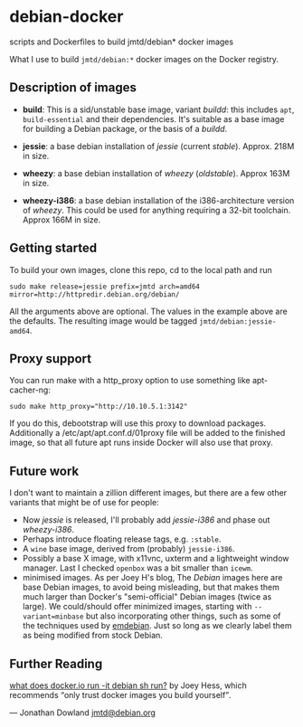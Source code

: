 # debian-docker
scripts and Dockerfiles to build jmtd/debian\* docker images

What I use to build `jmtd/debian:*` docker images on the Docker registry.

## Description of images

 * **build**: This is a sid/unstable base image, variant *buildd*: this
   includes `apt`, `build-essential` and their dependencies. It's suitable
   as a base image for building a Debian package, or the basis of a *buildd*.

 * **jessie**: a base debian installation of *jessie* (current *stable*).
   Approx. 218M in size.

 * **wheezy**: a base debian installation of *wheezy* (*oldstable*).
   Approx 163M in size.

 * **wheezy-i386**: a base debian installation of the i386-architecture
   version of *wheezy*. This could be used for anything requiring a 32-bit
   toolchain. Approx 166M in size.

## Getting started

To build your own images, clone this repo, cd to the local path and run

```
sudo make release=jessie prefix=jmtd arch=amd64 mirror=http://httpredir.debian.org/debian/
```

All the arguments above are optional. The values in the example above are
the defaults. The resulting image would be tagged `jmtd/debian:jessie-amd64`.

## Proxy support

You can run make with a http_proxy option to use something like apt-cacher-ng:

```
sudo make http_proxy="http://10.10.5.1:3142"
```

If you do this, debootstrap will use this proxy to download packages.
Additionally a /etc/apt/apt.conf.d/01proxy file will be added to the finished
image, so that all future apt runs inside Docker will also use that proxy.

## Future work

I don't want to maintain a zillion different images, but there are a few other
variants that might be of use for people:

 * Now *jessie* is released, I'll probably add *jessie-i386* and phase out
   *wheezy-i386*.
 * Perhaps introduce floating release tags, e.g. `:stable`.
 * A `wine` base image, derived from (probably) `jessie-i386`.
 * Possibly a base X image, with x11vnc, uxterm and a lightweight window
   manager. Last I checked `openbox` was a bit smaller than `icewm`.
 * minimised images. As per Joey H's blog, The *Debian* images here are
   base Debian images, to avoid being misleading, but that makes them much
   larger than Docker's "semi-official" Debian images (twice as large). We
   could/should offer minimized images, starting with `--variant=minbase`
   but also incorporating other things, such as some of the techniques used
   by [emdebian](http://emdebian.org/). Just so long as we clearly label them
   as being modified from stock Debian.

## Further Reading

[what does docker.io run -it debian sh
run?](http://joeyh.name/blog/entry/docker_run_debian/) by Joey Hess, which
recommends <q>only trust docker images you build yourself</q>.

 — Jonathan Dowland <jmtd@debian.org>
